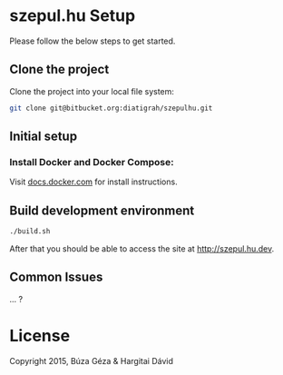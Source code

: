 # szepul.hu Setup

Please follow the below steps to get started.

## Clone the project

Clone the project into your local file system:

```bash
git clone git@bitbucket.org:diatigrah/szepulhu.git
```

## Initial setup

### Install Docker and Docker Compose:

Visit [docs.docker.com](https://docs.docker.com/installation) for install instructions.

## Build development environment

```bash
./build.sh
```

After that you should be able to access the site at http://szepul.hu.dev.

## Common Issues

... ?

# License

Copyright 2015, Búza Géza & Hargitai Dávid 
